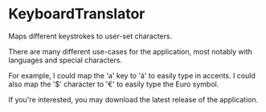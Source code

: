 # KeyboardTranslator

Maps different keystrokes to user-set characters.

There are many different use-cases for the application, most notably with languages and special characters.

For example, I could map the 'a' key to 'á' to easily type in accents. I could also map the '$' character to '€' to easily type the Euro symbol.

If you're interested, you may download the latest release of the application.
